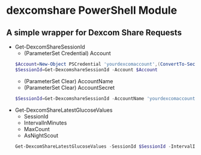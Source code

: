 # dexcomshare PowerShell Module
## A simple wrapper for Dexcom Share Requests

- Get-DexcomShareSessionId
    + (ParameterSet Credential) Account 
    ```powershell
    $Account=New-Object PSCredential 'yourdexcomaccount',(ConvertTo-SecureString -String 'yourpassword' -AsPlainTextForce)
    $SessionId=Get-DexcomshareSessionId -Account $Account
    ```                              
    + (ParameterSet Clear) AccountName
    + (ParameterSet Clear) AccountSecret
    ```powershell
    $SessionId=Get-DexcomshareSessionId -AccountName 'yourdexcomaccount' -AccountSecret 'yourpassword'
    ```    
- Get-DexcomShareLatestGlucoseValues
    + SessionId
    + IntervalInMinutes
    + MaxCount
    + AsNightScout
    ```powershell
    Get-DexcomShareLatestGlucoseValues -SessionId $SessionId -IntervalInMinutes 1440 -MaxCount 120 -AsNightScout
    ```